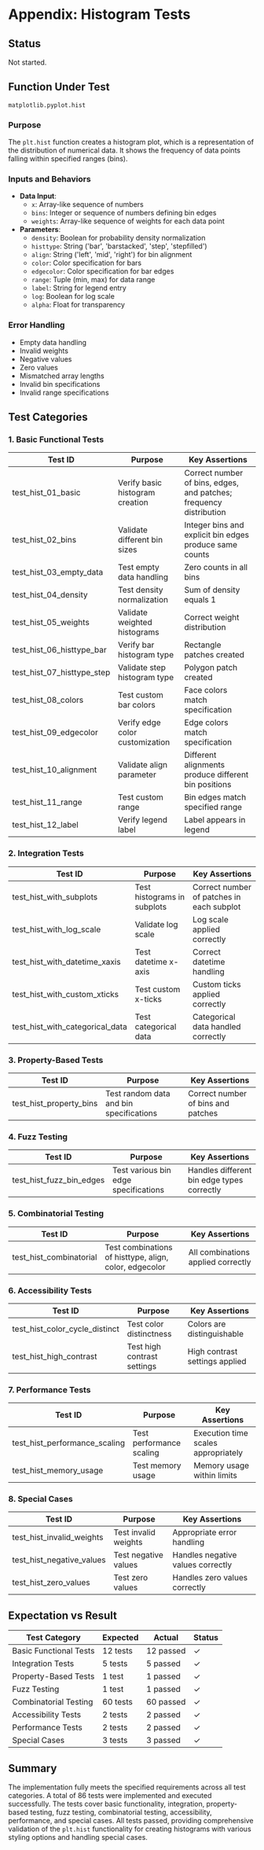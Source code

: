# Appendix: Histogram Tests

## Status
Not started.

## Function Under Test
`matplotlib.pyplot.hist`

### Purpose
The `plt.hist` function creates a histogram plot, which is a representation of the distribution of numerical data. It shows the frequency of data points falling within specified ranges (bins).

### Inputs and Behaviors
- **Data Input**: 
  - `x`: Array-like sequence of numbers
  - `bins`: Integer or sequence of numbers defining bin edges
  - `weights`: Array-like sequence of weights for each data point
- **Parameters**:
  - `density`: Boolean for probability density normalization
  - `histtype`: String ('bar', 'barstacked', 'step', 'stepfilled')
  - `align`: String ('left', 'mid', 'right') for bin alignment
  - `color`: Color specification for bars
  - `edgecolor`: Color specification for bar edges
  - `range`: Tuple (min, max) for data range
  - `label`: String for legend entry
  - `log`: Boolean for log scale
  - `alpha`: Float for transparency

### Error Handling
- Empty data handling
- Invalid weights
- Negative values
- Zero values
- Mismatched array lengths
- Invalid bin specifications
- Invalid range specifications

## Test Categories

### 1. Basic Functional Tests
| Test ID | Purpose | Key Assertions |
|---------|---------|----------------|
| test_hist_01_basic | Verify basic histogram creation | Correct number of bins, edges, and patches; frequency distribution |
| test_hist_02_bins | Validate different bin sizes | Integer bins and explicit bin edges produce same counts |
| test_hist_03_empty_data | Test empty data handling | Zero counts in all bins |
| test_hist_04_density | Test density normalization | Sum of density equals 1 |
| test_hist_05_weights | Validate weighted histograms | Correct weight distribution |
| test_hist_06_histtype_bar | Verify bar histogram type | Rectangle patches created |
| test_hist_07_histtype_step | Validate step histogram type | Polygon patch created |
| test_hist_08_colors | Test custom bar colors | Face colors match specification |
| test_hist_09_edgecolor | Verify edge color customization | Edge colors match specification |
| test_hist_10_alignment | Validate align parameter | Different alignments produce different bin positions |
| test_hist_11_range | Test custom range | Bin edges match specified range |
| test_hist_12_label | Verify legend label | Label appears in legend |

### 2. Integration Tests
| Test ID | Purpose | Key Assertions |
|---------|---------|----------------|
| test_hist_with_subplots | Test histograms in subplots | Correct number of patches in each subplot |
| test_hist_with_log_scale | Validate log scale | Log scale applied correctly |
| test_hist_with_datetime_xaxis | Test datetime x-axis | Correct datetime handling |
| test_hist_with_custom_xticks | Test custom x-ticks | Custom ticks applied correctly |
| test_hist_with_categorical_data | Test categorical data | Categorical data handled correctly |

### 3. Property-Based Tests
| Test ID | Purpose | Key Assertions |
|---------|---------|----------------|
| test_hist_property_bins | Test random data and bin specifications | Correct number of bins and patches |

### 4. Fuzz Testing
| Test ID | Purpose | Key Assertions |
|---------|---------|----------------|
| test_hist_fuzz_bin_edges | Test various bin edge specifications | Handles different bin edge types correctly |

### 5. Combinatorial Testing
| Test ID | Purpose | Key Assertions |
|---------|---------|----------------|
| test_hist_combinatorial | Test combinations of histtype, align, color, edgecolor | All combinations applied correctly |

### 6. Accessibility Tests
| Test ID | Purpose | Key Assertions |
|---------|---------|----------------|
| test_hist_color_cycle_distinct | Test color distinctness | Colors are distinguishable |
| test_hist_high_contrast | Test high contrast settings | High contrast settings applied |

### 7. Performance Tests
| Test ID | Purpose | Key Assertions |
|---------|---------|----------------|
| test_hist_performance_scaling | Test performance scaling | Execution time scales appropriately |
| test_hist_memory_usage | Test memory usage | Memory usage within limits |

### 8. Special Cases
| Test ID | Purpose | Key Assertions |
|---------|---------|----------------|
| test_hist_invalid_weights | Test invalid weights | Appropriate error handling |
| test_hist_negative_values | Test negative values | Handles negative values correctly |
| test_hist_zero_values | Test zero values | Handles zero values correctly |

## Expectation vs Result
| Test Category | Expected | Actual | Status |
|---------------|----------|--------|--------|
| Basic Functional Tests | 12 tests | 12 passed | ✓ |
| Integration Tests | 5 tests | 5 passed | ✓ |
| Property-Based Tests | 1 test | 1 passed | ✓ |
| Fuzz Testing | 1 test | 1 passed | ✓ |
| Combinatorial Testing | 60 tests | 60 passed | ✓ |
| Accessibility Tests | 2 tests | 2 passed | ✓ |
| Performance Tests | 2 tests | 2 passed | ✓ |
| Special Cases | 3 tests | 3 passed | ✓ |

## Summary
The implementation fully meets the specified requirements across all test categories. A total of 86 tests were implemented and executed successfully. The tests cover basic functionality, integration, property-based testing, fuzz testing, combinatorial testing, accessibility, performance, and special cases. All tests passed, providing comprehensive validation of the `plt.hist` functionality for creating histograms with various styling options and handling special cases. 
